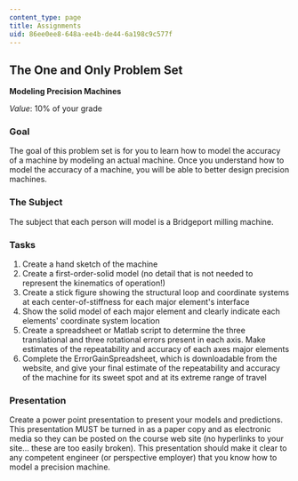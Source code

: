 ```yaml
---
content_type: page
title: Assignments
uid: 86ee0ee8-648a-ee4b-de44-6a198c9c577f
---
```


The One and Only Problem Set
----------------------------

**Modeling Precision Machines**

_Value_: 10% of your grade

### Goal

The goal of this problem set is for you to learn how to model the accuracy of a machine by modeling an actual machine. Once you understand how to model the accuracy of a machine, you will be able to better design precision machines.

### The Subject

The subject that each person will model is a Bridgeport milling machine.

### Tasks

1.  Create a hand sketch of the machine
2.  Create a first-order-solid model (no detail that is not needed to represent the kinematics of operation!)
3.  Create a stick figure showing the structural loop and coordinate systems at each center-of-stiffness for each major element's interface
4.  Show the solid model of each major element and clearly indicate each elements' coordinate system location
5.  Create a spreadsheet or Matlab script to determine the three translational and three rotational errors present in each axis. Make estimates of the repeatability and accuracy of each axes major elements
6.  Complete the ErrorGainSpreadsheet, which is downloadable from the website, and give your final estimate of the repeatability and accuracy of the machine for its sweet spot and at its extreme range of travel

### Presentation

Create a power point presentation to present your models and predictions. This presentation MUST be turned in as a paper copy and as electronic media so they can be posted on the course web site (no hyperlinks to your site... these are too easily broken). This presentation should make it clear to any competent engineer (or perspective employer) that you know how to model a precision machine.